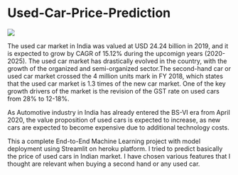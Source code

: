 # Used-Car-Price-Prediction

![](https://www.exoduscar.co.il/wp-content/uploads/2016/04/grey-car-background-e1470139295662.jpeg)

The used car market in India was valued at USD 24.24 billion in 2019, and it is expected to grow by CAGR of 15.12% during the upcomign years (2020-2025). The used car market has drastically evolved in the country, with the growth of the organized and semi-organized sector.The second-hand car or used car market crossed the 4 million units mark in FY 2018, which states that the used car market is 1.3 times of the new car market. One of the key growth drivers of the market is the revision of the GST rate on used cars from 28% to 12-18%.

As Automotive industry in India has already entered the BS-VI era from April 2020, the value proposition of used cars is expected to increase, as new cars are expected to become expensive due to additional technology costs. 

This a complete End-to-End Machine Learning project with model deployment using Streamlit on heroku platform.
I tried to predict basically the price of used cars in Indian market. I have chosen various features that I thought are relevant when buying a second hand or any used car.
